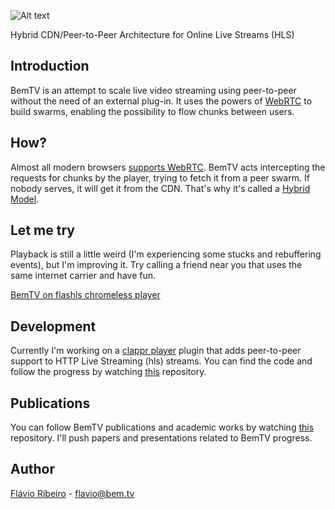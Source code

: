 ![Alt text](http://bem.tv/static/bemtvgithub.png)

Hybrid CDN/Peer-to-Peer Architecture for Online Live Streams (HLS)


## Introduction

BemTV is an attempt to scale live video streaming using peer-to-peer without the need of an external plug-in. It uses the powers of [WebRTC](http://www.webrtc.org/) to build swarms, enabling the possibility to flow chunks between users.

## How?

Almost all modern browsers [supports WebRTC](http://iswebrtcreadyyet.com/). BemTV acts intercepting the requests for chunks by the player, trying to fetch it from a peer swarm. If nobody serves, it will get it from the CDN. That's why it's called a [Hybrid Model](http://en.wikipedia.org/wiki/Peer-to-peer#Hybrid_models).

## Let me try

Playback is still a little weird (I'm experiencing some stucks and rebuffering events), but I'm improving it. Try calling a friend near you that uses the same internet carrier and have fun.

[BemTV on flashls chromeless player](http://bem.tv/demo.html)


## Development

Currently I'm working on a [clappr player](http://clappr.io) plugin that adds peer-to-peer support to HTTP Live Streaming (hls) streams. You can find the code and follow the progress by watching [this](https://github.com/bemtv/clappr-p2phls-plugin) repository.


## Publications

You can follow BemTV publications and academic works by watching [this](http://github.com/bemtv/publications) repository. I'll push papers and presentations related to BemTV progress.

## Author

[Flávio Ribeiro](http://br.linkedin.com/in/flavioribeiro) - flavio@bem.tv
